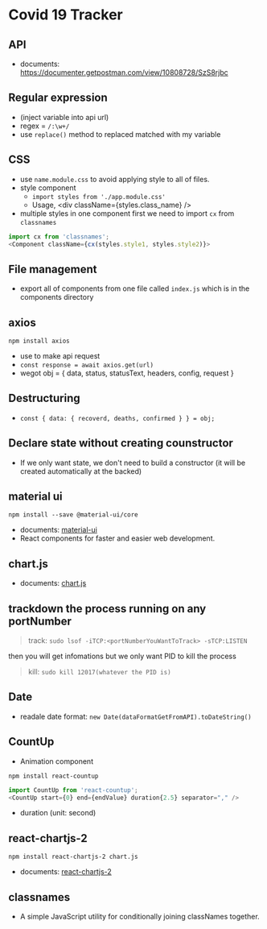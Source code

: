 # Covid 19 Tracker
## API
- documents: https://documenter.getpostman.com/view/10808728/SzS8rjbc

## Regular expression 
- (inject variable into api url)
- regex = `/:\w+/`
- use `replace()` method to replaced matched with my variable

## CSS
- use `name.module.css` to avoid applying style to all of files.
- style component
  - `import styles from './app.module.css'`
  - Usage, &lt;div className={styles.class_name} /&gt;
- multiple styles in one component
first we need to import `cx` from `classnames`
```JavaScript
import cx from 'classnames';
<Component className={cx(styles.style1, styles.style2)}>
```

## File management
- export all of components from one file called `index.js` which is in the components directory

## axios
`npm install axios`
- use to make api request
- `const response = await axios.get(url)`
- wegot obj = { data, status, statusText, headers, config, request }

## Destructuring
- `const { data: { recoverd, deaths, confirmed } } = obj;`

## Declare state without creating counstructor
- If we only want state, we don't need to build a constructor (it will be created automatically at the backed)

## material ui
`npm install --save @material-ui/core`
- documents: [material-ui](https://material-ui.com/components/)
- React components for faster and easier web development.

## chart.js
- documents: [chart.js](https://www.chartjs.org/docs/latest/getting-started/integration.html)

## trackdown the process running on any portNumber

> track: `sudo lsof -iTCP:<portNumberYouWantToTrack> -sTCP:LISTEN`

then you will get infomations but we only want PID to kill the process 

> kill: `sudo kill 12017(whatever the PID is)`

## Date
- readale date format: `new Date(dataFormatGetFromAPI).toDateString()`

## CountUp
- Animation component
  
`npm install react-countup`

```JavaScript
import CountUp from 'react-countup';
<CountUp start={0} end={endValue} duration{2.5} separator="," />
```
- duration (unit: second)

## react-chartjs-2
`npm install react-chartjs-2 chart.js`
- documents: [react-chartjs-2](https://github.com/jerairrest/react-chartjs-2)

## classnames
- A simple JavaScript utility for conditionally joining classNames together.